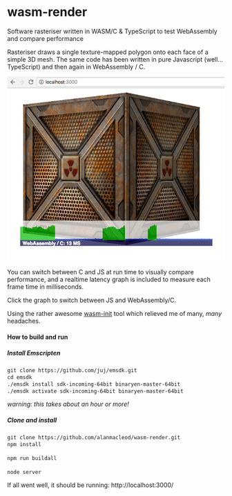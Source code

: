 # wasm-render
Software rasteriser written in WASM/C &amp; TypeScript to test WebAssembly and compare performance

Rasteriser draws a single texture-mapped polygon onto each face of a simple 3D mesh. The same code has been written in pure Javascript (well... TypeScript) and then again in WebAssembly / C.

![alt tag](https://raw.githubusercontent.com/alanmacleod/wasm-render/master/pub/img/screenshot1.jpg)

You can switch between C and JS at run time to visually compare performance, and a realtime latency graph is included to measure each frame time in milliseconds.

Click the graph to switch between JS and WebAssembly/C.

Using the rather awesome [wasm-init](https://github.com/shamadee/wasm-init) tool which relieved me of many, *many* headaches.

#### How to build and run


##### Install Emscripten
```
git clone https://github.com/juj/emsdk.git
cd emsdk
./emsdk install sdk-incoming-64bit binaryen-master-64bit
./emsdk activate sdk-incoming-64bit binaryen-master-64bit
```
_warning: this takes about an hour or more!_

##### Clone and install
```
git clone https://github.com/alanmacleod/wasm-render.git
npm install

npm run buildall

node server
```

If all went well, it should be running: http://localhost:3000/
